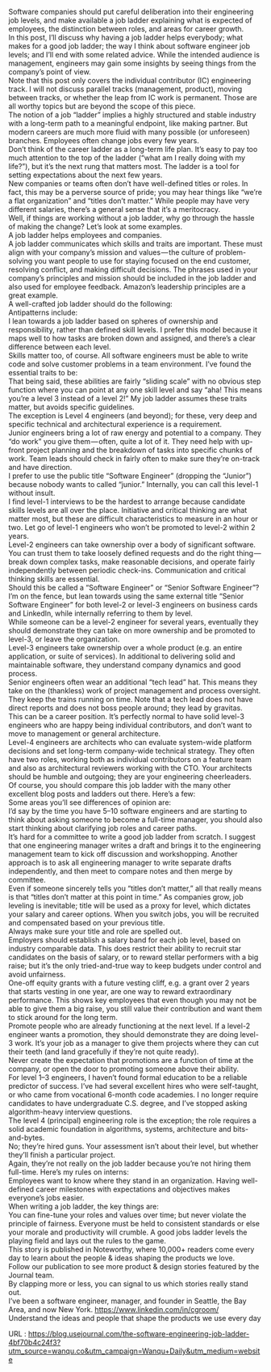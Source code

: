   Software companies should put careful deliberation into their engineering job levels, and make available a job ladder explaining what is expected of employees, the distinction between roles, and areas for career growth.  
    In this post, I’ll discuss why having a job ladder helps everybody; what makes for a good job ladder; the way I think about software engineer job levels; and I’ll end with some related advice. While the intended audience is management, engineers may gain some insights by seeing things from the company’s point of view.  
    Note that this post only covers the individual contributor (IC) engineering track. I will not discuss parallel tracks (management, product), moving between tracks, or whether the leap from IC work is permanent. Those are all worthy topics but are beyond the scope of this piece.  
    The notion of a job “ladder” implies a highly structured and stable industry with a long-term path to a meaningful endpoint, like making partner. But modern careers are much more fluid with many possible (or unforeseen) branches. Employees often change jobs every few years.  
    Don’t think of the career ladder as a long-term life plan. It’s easy to pay too much attention to the top of the ladder (“what am I really doing with my life?”), but it’s the next rung that matters most. The ladder is a tool for setting expectations about the next few years.  
    New companies or teams often don’t have well-defined titles or roles. In fact, this may be a perverse source of pride; you may hear things like “we’re a flat organization” and “titles don’t matter.” While people may have very different salaries, there’s a general sense that it’s a meritocracy.  
    Well, if things are working without a job ladder, why go through the hassle of making the change? Let’s look at some examples.  
    A job ladder helps employees and companies.  
    A job ladder communicates which skills and traits are important. These must align with your company’s mission and values — the culture of problem-solving you want people to use for staying focused on the end customer, resolving conflict, and making difficult decisions. The phrases used in your company’s principles and mission should be included in the job ladder and also used for employee feedback. Amazon’s leadership principles are a great example.  
    A well-crafted job ladder should do the following:  
    Antipatterns include:  
    I lean towards a job ladder based on spheres of ownership and responsibility, rather than defined skill levels. I prefer this model because it maps well to how tasks are broken down and assigned, and there’s a clear difference between each level.  
    Skills matter too, of course. All software engineers must be able to write code and solve customer problems in a team environment. I’ve found the essential traits to be:  
    That being said, these abilities are fairly “sliding scale” with no obvious step function where you can point at any one skill level and say “aha! This means you’re a level 3 instead of a level 2!” My job ladder assumes these traits matter, but avoids specific guidelines.  
    The exception is Level 4 engineers (and beyond); for these, very deep and specific technical and architectural experience is a requirement.  
    Junior engineers bring a lot of raw energy and potential to a company. They “do work” you give them — often, quite a lot of it. They need help with up-front project planning and the breakdown of tasks into specific chunks of work. Team leads should check in fairly often to make sure they’re on-track and have direction.  
    I prefer to use the public title “Software Engineer” (dropping the “Junior”) because nobody wants to called “junior.” Internally, you can call this level-1 without insult.  
    I find level-1 interviews to be the hardest to arrange because candidate skills levels are all over the place. Initiative and critical thinking are what matter most, but these are difficult characteristics to measure in an hour or two. Let go of level-1 engineers who won’t be promoted to level-2 within 2 years.  
    Level-2 engineers can take ownership over a body of significant software. You can trust them to take loosely defined requests and do the right thing — break down complex tasks, make reasonable decisions, and operate fairly independently between periodic check-ins. Communication and critical thinking skills are essential.  
    Should this be called a “Software Engineer” or “Senior Software Engineer”? I’m on the fence, but lean towards using the same external title “Senior Software Engineer” for both level-2 or level-3 engineers on business cards and LinkedIn, while internally referring to them by level.  
    While someone can be a level-2 engineer for several years, eventually they should demonstrate they can take on more ownership and be promoted to level-3, or leave the organization.  
    Level-3 engineers take ownership over a whole product (e.g. an entire application, or suite of services). In additional to delivering solid and maintainable software, they understand company dynamics and good process.  
    Senior engineers often wear an additional “tech lead” hat. This means they take on the (thankless) work of project management and process oversight. They keep the trains running on time. Note that a tech lead does not have direct reports and does not boss people around; they lead by gravitas.  
    This can be a career position. It’s perfectly normal to have solid level-3 engineers who are happy being individual contributors, and don’t want to move to management or general architecture.  
    Level-4 engineers are architects who can evaluate system-wide platform decisions and set long-term company-wide technical strategy. They often have two roles, working both as individual contributors on a feature team and also as architectural reviewers working with the CTO. Your architects should be humble and outgoing; they are your engineering cheerleaders.  
    Of course, you should compare this job ladder with the many other excellent blog posts and ladders out there. Here’s a few:  
    Some areas you’ll see differences of opinion are:  
    I’d say by the time you have 5–10 software engineers and are starting to think about asking someone to become a full-time manager, you should also start thinking about clarifying job roles and career paths.  
    It’s hard for a committee to write a good job ladder from scratch. I suggest that one engineering manager writes a draft and brings it to the engineering management team to kick off discussion and workshopping. Another approach is to ask all engineering manager to write separate drafts independently, and then meet to compare notes and then merge by committee.  
    Even if someone sincerely tells you “titles don’t matter,” all that really means is that “titles don’t matter at this point in time.” As companies grow, job leveling is inevitable; title will be used as a proxy for level, which dictates your salary and career options. When you switch jobs, you will be recruited and compensated based on your previous title.  
    Always make sure your title and role are spelled out.  
    Employers should establish a salary band for each job level, based on industry comparable data. This does restrict their ability to recruit star candidates on the basis of salary, or to reward stellar performers with a big raise; but it’s the only tried-and-true way to keep budgets under control and avoid unfairness.  
    One-off equity grants with a future vesting cliff, e.g. a grant over 2 years that starts vesting in one year, are one way to reward extraordinary performance. This shows key employees that even though you may not be able to give them a big raise, you still value their contribution and want them to stick around for the long term.  
    Promote people who are already functioning at the next level. If a level-2 engineer wants a promotion, they should demonstrate they are doing level-3 work. It’s your job as a manager to give them projects where they can cut their teeth (and land gracefully if they’re not quite ready).  
    Never create the expectation that promotions are a function of time at the company, or open the door to promoting someone above their ability.  
    For level 1–3 engineers, I haven’t found formal education to be a reliable predictor of success. I’ve had several excellent hires who were self-taught, or who came from vocational 6-month code academies. I no longer require candidates to have undergraduate C.S. degree, and I’ve stopped asking algorithm-heavy interview questions.  
    The level 4 (principal) engineering role is the exception; the role requires a solid academic foundation in algorithms, systems, architecture and bits-and-bytes.  
    No; they’re hired guns. Your assessment isn’t about their level, but whether they’ll finish a particular project.  
    Again, they’re not really on the job ladder because you’re not hiring them full-time. Here’s my rules on interns:  
    Employees want to know where they stand in an organization. Having well-defined career milestones with expectations and objectives makes everyone’s jobs easier.  
    When writing a job ladder, the key things are:  
    You can fine-tune your roles and values over time; but never violate the principle of fairness. Everyone must be held to consistent standards or else your morale and productivity will crumble. A good jobs ladder levels the playing field and lays out the rules to the game.  
    This story is published in Noteworthy, where 10,000+ readers come every day to learn about the people & ideas shaping the products we love.  
    Follow our publication to see more product & design stories featured by the Journal team.  
    By clapping more or less, you can signal to us which stories really stand out.  
    I’ve been a software engineer, manager, and founder in Seattle, the Bay Area, and now New York. https://www.linkedin.com/in/cgroom/  
    Understand the ideas and people that shape the products we use every day  
    
  URL : https://blog.usejournal.com/the-software-engineering-job-ladder-4bf70b4c24f3?utm_source=wanqu.co&utm_campaign=Wanqu+Daily&utm_medium=website